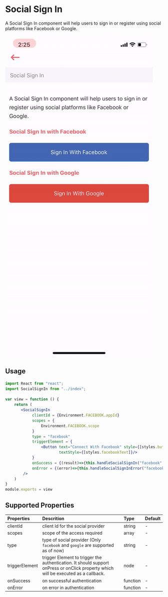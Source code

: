 # Social Sign In

A Social Sign In component will help users to sign in or register using social platforms like Facebook or Google.

![](../.gitbook/assets/socialfb.gif)

## Usage

```jsx
import React from "react";
import SocialSignIn from "../index";

var view = function () {
    return (
       <SocialSignIn
            clientId = {Environment.FACEBOOK.appId}
            scopes = {
                Environment.FACEBOOK.scope
            }
            type = "facebook"
            triggerElement = {
                <Button text="Connect With Facebook" style={[styles.button, styles.facebookBtn]}
                        textStyle={[styles.facebookText]}/>
            }
            onSuccess = {(result)=>{this.handleSocialSignIn("facebook",result)}}
            onError = {(error)=>{this.handleSocialSignInError("facebook",error )}}
        />
    )
}
module.exports = view

```

## Supported Properties

| Properties | Descrition | Type | Default |
| :--- | :--- | :--- | :--- |
| clientId | client Id for the social provider | string | - |
| scopes | scope of the access required | array | - |
| type | type of social provider \(Only `facebook` and `google` are supported as of now\) | string | - |
| triggerElement | trigger Element to trigger the authentication. It should support onPress or onClick property which will be executed as a callback. | node | - |
| onSuccess | on successful authentication | function | - |
| onError | on error in authentication | function | - |



